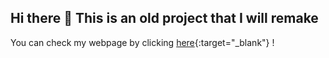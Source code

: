 ## Hi there 👋 This is an old project that I will remake
You can check my webpage by clicking [here](https://dagemsyunoh.github.io/dagemsyunoh/){:target="_blank"} !
<!--
**dagemsyunoh/dagemsyunoh** is a ✨ _special_ ✨ repository because its `README.md` (this file) appears on your GitHub profile.

Here are some ideas to get you started:

- 🔭 I’m currently working on ...
- 🌱 I’m currently learning ...
- 👯 I’m looking to collaborate on ...
- 🤔 I’m looking for help with ...
- 💬 Ask me about ...
- 📫 How to reach me: ...
- 😄 Pronouns: ...
- ⚡ Fun fact: ...
-->

